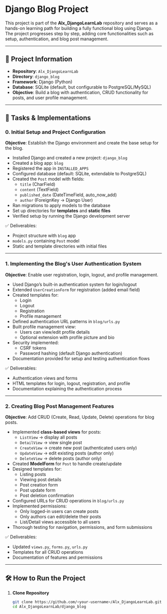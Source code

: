 # Django Blog Project

This project is part of the **Alx_DjangoLearnLab** repository and serves as a hands-on learning path for building a fully functional blog using Django.  
The project progresses step by step, adding core functionalities such as setup, authentication, and blog post management.

---

## 📌 Project Information

- **Repository**: `Alx_DjangoLearnLab`
- **Directory**: `django_blog`
- **Framework**: Django (Python)
- **Database**: SQLite (default, but configurable to PostgreSQL/MySQL)
- **Objective**: Build a blog with authentication, CRUD functionality for posts, and user profile management.

---

## 🚀 Tasks & Implementations

### 0. Initial Setup and Project Configuration
**Objective**: Establish the Django environment and create the base setup for the blog.

- Installed Django and created a new project: `django_blog`
- Created a blog app: `blog`
- Registered the app in `INSTALLED_APPS`
- Configured database (default: SQLite, extendable to PostgreSQL)
- Created the `Post` model with fields:
  - `title` (CharField)
  - `content` (TextField)
  - `published_date` (DateTimeField, auto_now_add)
  - `author` (ForeignKey → Django User)
- Ran migrations to apply models to the database
- Set up directories for **templates** and **static files**
- Verified setup by running the Django development server

✅ Deliverables:
- Project structure with `blog` app
- `models.py` containing `Post` model
- Static and template directories with initial files

---

### 1. Implementing the Blog's User Authentication System
**Objective**: Enable user registration, login, logout, and profile management.

- Used Django’s built-in authentication system for login/logout
- Extended `UserCreationForm` for registration (added email field)
- Created templates for:
  - Login
  - Logout
  - Registration
  - Profile management
- Defined authentication URL patterns in `blog/urls.py`
- Built profile management view:
  - Users can view/edit profile details
  - Optional extension with profile picture and bio
- Security implemented:
  - CSRF tokens
  - Password hashing (default Django authentication)
- Documentation provided for setup and testing authentication flows

✅ Deliverables:
- Authentication views and forms
- HTML templates for login, logout, registration, and profile
- Documentation explaining the authentication process

---

### 2. Creating Blog Post Management Features
**Objective**: Add CRUD (Create, Read, Update, Delete) operations for blog posts.

- Implemented **class-based views** for posts:
  - `ListView` → display all posts
  - `DetailView` → view single post
  - `CreateView` → create new post (authenticated users only)
  - `UpdateView` → edit existing posts (author only)
  - `DeleteView` → delete posts (author only)
- Created **ModelForm** for `Post` to handle create/update
- Designed templates for:
  - Listing posts
  - Viewing post details
  - Post creation form
  - Post update form
  - Post deletion confirmation
- Configured URLs for CRUD operations in `blog/urls.py`
- Implemented permissions:
  - Only logged-in users can create posts
  - Only authors can edit/delete their posts
  - List/Detail views accessible to all users
- Thorough testing for navigation, permissions, and form submissions

✅ Deliverables:
- Updated `views.py`, `forms.py`, `urls.py`
- Templates for all CRUD operations
- Documentation of features and permissions

---

## 🛠️ How to Run the Project

1. **Clone Repository**
   ```bash
   git clone https://github.com/<your-username>/Alx_DjangoLearnLab.git
   cd Alx_DjangoLearnLab/django_blog
